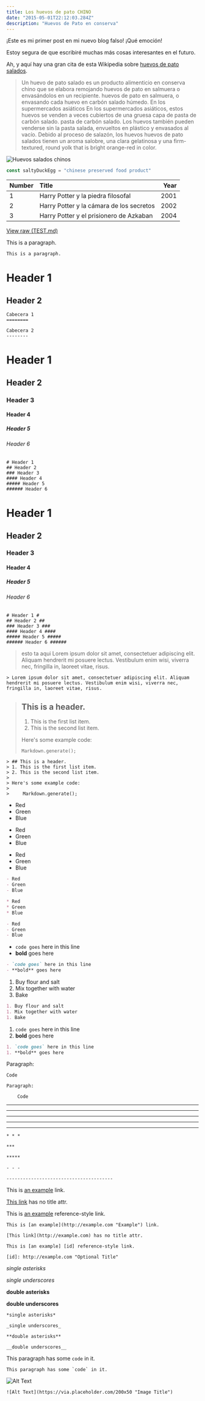 ```yaml
---
title: Los huevos de pato CHINO
date: "2015-05-01T22:12:03.284Z"
description: "Huevos de Pato en conserva"
---
```

¡Este es mi primer post en mi nuevo blog falso! ¡Qué emoción!

Estoy segura de que escribiré muchas más cosas interesantes en el futuro.

Ah, y aquí hay una gran cita de esta Wikipedia sobre
[huevos de pato salados](https://en.wikipedia.org/wiki/Salted_duck_egg).

> Un huevo de pato salado es un producto alimenticio en conserva chino que se elabora remojando huevos de pato en salmuera o envasándolos en un recipiente.
> huevos de pato en salmuera, o envasando cada huevo en carbón salado húmedo. En los supermercados asiáticos
> En los supermercados asiáticos, estos huevos se venden a veces cubiertos de una gruesa capa de pasta de carbón salado.
> pasta de carbón salado. Los huevos también pueden venderse sin la pasta salada,
> envueltos en plástico y envasados al vacío. Debido al proceso de salazón, los huevos
> huevos de pato salados tienen un aroma salobre, una clara gelatinosa y una
> firm-textured, round yolk that is bright orange-red in color.

![Huevos salados chinos](./salty_egg.jpg)


```js
const saltyDuckEgg = "chinese preserved food product"
```

| Number | Title                                    | Year |
| :----- | :--------------------------------------- | ---: |
| 1      | Harry Potter y la piedra filosofal | 2001 |
| 2      | Harry Potter y la cámara de los secretos  | 2002 |
| 3      | Harry Potter y el prisionero de Azkaban | 2004 |

[View raw (TEST.md)](https://raw.github.com/adamschwartz/github-markdown-kitchen-sink/master/README.md)

This is a paragraph.

    This is a paragraph.

# Header 1

## Header 2

    Cabecera 1
    ========

    Cabecera 2
    --------

# Header 1

## Header 2

### Header 3

#### Header 4

##### Header 5

###### Header 6

    # Header 1
    ## Header 2
    ### Header 3
    #### Header 4
    ##### Header 5
    ###### Header 6

# Header 1

## Header 2

### Header 3

#### Header 4

##### Header 5

###### Header 6

    # Header 1 #
    ## Header 2 ##
    ### Header 3 ###
    #### Header 4 ####
    ##### Header 5 #####
    ###### Header 6 ######

> esto ta aqui Lorem ipsum dolor sit amet, consectetuer adipiscing elit. Aliquam hendrerit mi posuere lectus. Vestibulum enim wisi, viverra nec, fringilla in, laoreet vitae, risus.

    > Lorem ipsum dolor sit amet, consectetuer adipiscing elit. Aliquam hendrerit mi posuere lectus. Vestibulum enim wisi, viverra nec, fringilla in, laoreet vitae, risus.

> ## This is a header.
>
> 1. This is the first list item.
> 2. This is the second list item.
>
> Here's some example code:
>
>     Markdown.generate();

    > ## This is a header.
    > 1. This is the first list item.
    > 2. This is the second list item.
    >
    > Here's some example code:
    >
    >     Markdown.generate();

- Red
- Green
- Blue

* Red
* Green
* Blue

- Red
- Green
- Blue

```markdown
- Red
- Green
- Blue

* Red
* Green
* Blue

- Red
- Green
- Blue
```

- `code goes` here in this line
- **bold** goes here

```markdown
- `code goes` here in this line
- **bold** goes here
```

1. Buy flour and salt
1. Mix together with water
1. Bake

```markdown
1. Buy flour and salt
1. Mix together with water
1. Bake
```

1. `code goes` here in this line
1. **bold** goes here

```markdown
1. `code goes` here in this line
1. **bold** goes here
```

Paragraph:

    Code

<!-- -->

    Paragraph:

        Code

---

---

---

---

---

    * * *

    ***

    *****

    - - -

    ---------------------------------------

This is [an example](http://example.com "Example") link.

[This link](http://example.com) has no title attr.

This is [an example][id] reference-style link.

[id]: http://example.com "Optional Title"

    This is [an example](http://example.com "Example") link.

    [This link](http://example.com) has no title attr.

    This is [an example] [id] reference-style link.

    [id]: http://example.com "Optional Title"

_single asterisks_

_single underscores_

**double asterisks**

**double underscores**

    *single asterisks*

    _single underscores_

    **double asterisks**

    __double underscores__

This paragraph has some `code` in it.

    This paragraph has some `code` in it.

![Alt Text](https://via.placeholder.com/200x50 "Image Title")

    ![Alt Text](https://via.placeholder.com/200x50 "Image Title")
